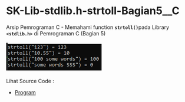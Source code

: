 # SK-Lib-stdlib.h-strtoll-Bagian5__C
Arsip Pemrograman C - Memahami function <code><b>strtoll()</b></code>pada Library <code><b>&lt;stdlib.h></b></code> di Pemrograman C (Bagian 5)<br><br>
<img src="https://github.com/RizkyKhapidsyah/SK-Lib-stdlib.h-strtoll-Bagian5__C/blob/master/SK-Lib-stdlib.h-strtoll-Bagian5__C/x64/result/001.PNG"><br><br>
Lihat Source Code : <br>
- <a href="https://github.com/RizkyKhapidsyah/SK-Lib-stdlib.h-strtoll-Bagian5__C/blob/master/SK-Lib-stdlib.h-strtoll-Bagian5__C/Source.c">Program</a>
